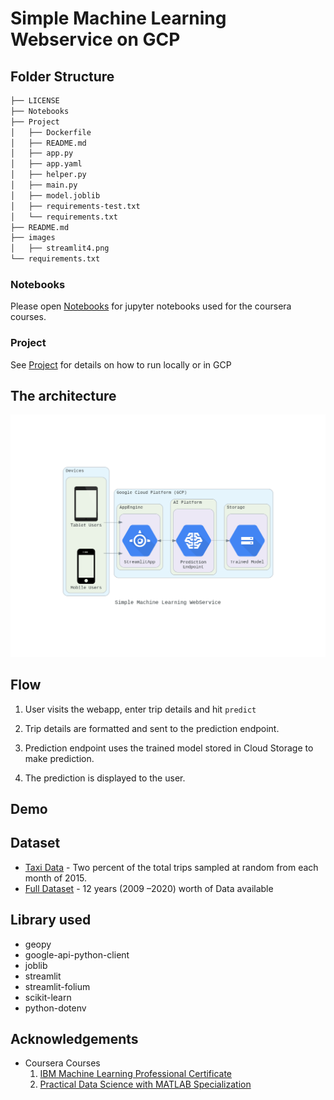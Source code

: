 # Simple Machine Learning Webservice on GCP

## Folder Structure
```bash
├── LICENSE
├── Notebooks
├── Project
│   ├── Dockerfile
│   ├── README.md
│   ├── app.py
│   ├── app.yaml
│   ├── helper.py
│   ├── main.py
│   ├── model.joblib
│   ├── requirements-test.txt
│   └── requirements.txt
├── README.md
├── images
│   ├── streamlit4.png
└── requirements.txt
```
### Notebooks
Please open [Notebooks](Notebooks/README.md) for jupyter notebooks used for the coursera courses.

### Project
See [Project](Project/README.md) for details on how to run locally or in GCP

## The architecture

<!--add an image in this path-->
![architecture](images/streamlit4.png)

<!--Optionally, add flow steps based on the architecture diagram-->
## Flow

1. User visits the webapp, enter trip details and hit `predict`

2. Trip details are formatted and sent to the prediction endpoint.

3. Prediction endpoint uses the trained model stored in Cloud Storage to make prediction.

4. The prediction is displayed to the user.

## Demo
<!--add a gif of webapp-->

## Dataset
- [Taxi Data](https://www.mathworks.com/supportfiles/practicaldsmatlab/taxi/Taxi%20Data.zip) - Two percent of the total trips sampled at random from each month of 2015.
- [Full Dataset](https://www1.nyc.gov/site/tlc/about/tlc-trip-record-data.page) - 12 years (2009 –2020) worth of Data available

## Library used
- geopy
- google-api-python-client
- joblib
- streamlit
- streamlit-folium
- scikit-learn
- python-dotenv

## Acknowledgements
- Coursera Courses
  1. [IBM Machine Learning Professional Certificate](https://www.coursera.org/professional-certificates/ibm-machine-learning)
  2. [Practical Data Science with MATLAB Specialization](https://www.coursera.org/specializations/practical-data-science-matlab)
